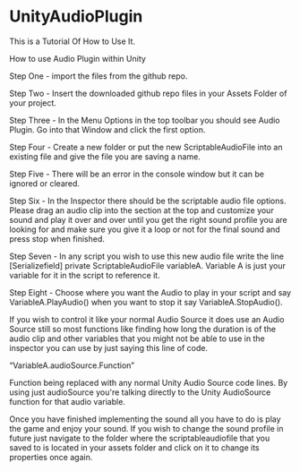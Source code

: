 # UnityAudioPlugin


This is a Tutorial Of How to Use It.

How to use Audio Plugin within Unity


Step One - import the files from the github repo.




Step Two - Insert the downloaded github repo files in your Assets Folder of your project.




Step Three - In the Menu Options in the top toolbar you should see Audio Plugin. Go into that Window and click the first option.




Step Four - Create a new folder or put the new ScriptableAudioFile into an existing file and give the file you are saving a name.




Step Five - There will be an error in the console window but it can be ignored or cleared. 




Step Six - In the Inspector there should be the scriptable audio file options. Please drag an audio clip into the section at the top and customize your sound and play it over and over until you get the right sound profile you are looking for and make sure you give it a loop or not for the final sound and press stop when finished.



Step Seven - In any script you wish to use this new audio file write the line 
[Serializefield] private ScriptableAudioFile variableA. Variable A is just your variable for it in the script to reference it.

Step Eight - Choose where you want the Audio to play in your script and say VariableA.PlayAudio() when you want to stop it say VariableA.StopAudio(). 

If you wish to control it like your normal Audio Source it does use an Audio Source still so most functions like finding how long the duration is of the audio clip and other variables that you might not be able to use in the inspector you can use by just saying this line of code.

“VariableA.audioSource.Function”

Function being replaced with any normal Unity Audio Source code lines. By using just audioSource you're talking directly to the Unity AudioSource function for that audio variable.


Once you have finished implementing the sound all you have to do is play the game and enjoy your sound. If you wish to change the sound profile in future just navigate to the folder where the scriptableaudiofile that you saved to is located in your assets folder and click on it to change its properties once again.
